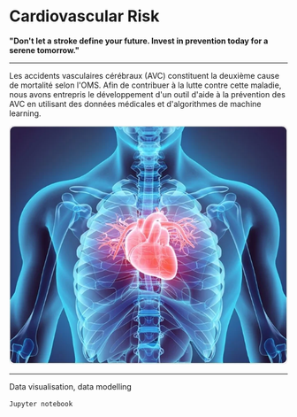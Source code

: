 # Cardiovascular Risk


 **"Don't let a stroke define your future. Invest in prevention today for a serene tomorrow."**

_____________


Les accidents vasculaires cérébraux (AVC) constituent la deuxième cause de mortalité selon l'OMS. Afin de contribuer à la lutte contre cette maladie, nous avons entrepris le développement d'un outil d'aide à la prévention des AVC en utilisant des données médicales et d'algorithmes de machine learning.

![Cardiovascular](shutterstock_417318127.jpg.webp)


________
Data visualisation, data modelling

    Jupyter notebook


